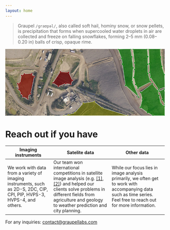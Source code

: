 ```yaml
---
layout: home
---
```


> Graupel `/ɡraʊpəl/`, also called soft hail, hominy snow, or snow pellets, is precipitation that forms when supercooled water droplets in air are collected and freeze on falling snowflakes, forming 2–5 mm (0.08–0.20 in) balls of crisp, opaque rime.

![Satellite data segmentation. Lakes are separated from fields and forests](assets/satellite-segmentation.jpg)

# Reach out if you have

| Imaging instruments | Satelite data | Other data |
|-------------------------|---------------|------------|
| We work with data from a variety of imaging instruments, such as 2D-S, 2DC, CIP, CPI, PIP, HVPS-3, HVPS-4, and others. | Our team won international competitions in satellite image analysis (e.g. [[1]](https://www.kaggle.com/competitions/draper-satellite-image-chronology), [[2]](https://www.kaggle.com/competitions/statoil-iceberg-classifier-challenge)) and helped our clients solve problems in different fields from agriculture and geology to weather prediction and city planning. | While our focus lies in image analysis primarily, we often get to work with accompanying data such as time series. Feel free to reach out for more information. |

For any inquiries: [contact@graupellabs.com](mailto:contact@graupellabs.com)
